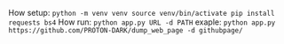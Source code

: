 How setup:
`python -m venv venv
source venv/bin/activate
pip install requests bs4`
How run:
`python app.py URL -d PATH`
exaple:
`python app.py https://github.com/PROTON-DARK/dump_web_page -d githubpage/`
